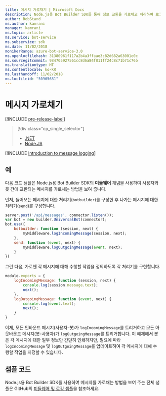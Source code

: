 ```yaml
---
title: 메시지 가로채기 | Microsoft Docs
description: Node.js용 Bot Builder SDK를 통해 정보 교환을 가로채고 처리하여 로그 및 기타 레코드를 만드는 방법을 알아봅니다.
author: RobStand
ms.author: kamrani
manager: kamrani
ms.topic: article
ms.service: bot-service
ms.subservice: sdk
ms.date: 11/02/2018
monikerRange: azure-bot-service-3.0
ms.openlocfilehash: 31380961f117a2b4a3ffaae3c82d682a63001c0c
ms.sourcegitcommit: 984705927561cc8d6a84f811ff24c8c71b71c76b
ms.translationtype: HT
ms.contentlocale: ko-KR
ms.lasthandoff: 11/02/2018
ms.locfileid: "50965681"
---
```

# <a name="intercept-messages"></a>메시지 가로채기

[!INCLUDE [pre-release-label](../includes/pre-release-label-v3.md)]

> [!div class="op_single_selector"]
> - [.NET](../dotnet/bot-builder-dotnet-middleware.md)
> - [Node.JS](../nodejs/bot-builder-nodejs-intercept-messages.md)

[!INCLUDE [Introduction to message logging](../includes/snippet-message-logging-intro.md)]

## <a name="example"></a>예

다음 코드 샘플은 Node.js용 Bot Builder SDK의 **미들웨어** 개념을 사용하여 사용자와 봇 간에 교환되는 메시지를 가로채는 방법을 보여 줍니다. 

먼저, 들어오는 메시지에 대한 처리기(`botbuilder`)를 구성한 후 나가는 메시지에 대한 처리기(`send`)를 구성합니다.

```javascript
server.post('/api/messages', connector.listen());
var bot = new builder.UniversalBot(connector);
bot.use({
    botbuilder: function (session, next) {
        myMiddleware.logIncomingMessage(session, next);
    },
    send: function (event, next) {
        myMiddleware.logOutgoingMessage(event, next);
    }
})
```

그런 다음, 가로챈 각 메시지에 대해 수행할 작업을 정의하도록 각 처리기를 구현합니다.

```javascript
module.exports = {
    logIncomingMessage: function (session, next) {
        console.log(session.message.text);
        next();
    },
    logOutgoingMessage: function (event, next) {
        console.log(event.text);
        next();
    }
}
```

이제, 모든 인바운드 메시지(사용자-봇)가 `logIncomingMessage`를 트리거하고 모든 아웃바운드 메시지(봇-사용자)가 `logOutgoingMessage`를 트리거합니다.
이 예제에서 봇은 각 메시지에 대한 일부 정보만 간단히 인쇄하지만, 필요에 따라 `logIncomingMessage` 및 `logOutgoingMessage`를 업데이트하여 각 메시지에 대해 수행할 작업을 지정할 수 있습니다. 

## <a name="sample-code"></a>샘플 코드

Node.js용 Bot Builder SDK를 사용하여 메시지를 가로채는 방법을 보여 주는 전체 샘플은 GitHub의 <a href="https://aka.ms/v3-js-capability-middlewareLogging" target="_blank">미들웨어 및 로깅 샘플</a>을 참조하세요.
